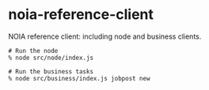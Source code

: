 # noia-reference-client
NOIA reference client: including node and business clients.

```
# Run the node
% node src/node/index.js

# Run the business tasks
% node src/business/index.js jobpost new
```

